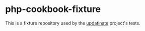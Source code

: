# php-cookbook-fixture

This is a fixture repository used by the [updatinate](https://github.com/pantheon-systems/updatinate) project's tests.
